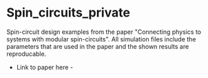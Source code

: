 # Spin_circuits_private

Spin-circuit design examples from the paper "Connecting physics to systems with modular spin-circuits". All simulation files include the parameters that are used in the paper and the shown results are reproducable. 
- Link to paper here - 
